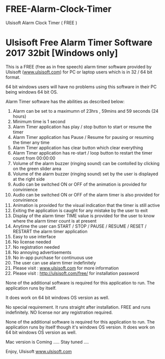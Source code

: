# FREE-Alarm-Clock-Timer
Ulsisoft Alarm Clock Timer ( FREE )

Ulsisoft Free Alarm Timer Software 2017 32bit [Windows only]
============================================================

This is a FREE (free as in free speech) alarm timer software provided by Ulsisoft (www.ulsisoft.com) 
for PC or laptop users which is in 32 / 64 bit format. 

64 bit windows users will have no problems using this software in their PC being windows 64 bit OS.

Alarm Timer software has the abilities as described below:

1. Alarm can be set to a maximumn of 23hrs , 59mins and 59 seconds (24 hours)
2. Minimum time is 1 second
3. Alarm Timer application has play / stop button to start or resume the timer
4. Alarm Timer application has Pause / Resume for pausing or resuming the timer any time
5. Alarm Timer application has clear button which clear everything
6. Alarm Timer application has re-start / loop button to restart the timer count from 00:00:00
7. Volume of the alarm buzzer (ringing sound) can be contolled by clicking on the green slider area
8. Volume of the alarm buzzer (ringing sound) set by the user is displayed at the right side
9. Audio can be switched ON or OFF of the animation is provided for convinience
10. Audio can be switched ON or OFF of the alarm timer is also provided for convinience
11. Animation is provided for the visual indication that the timer is still active
12. Exiting the application is caught for any mistake by the user to exit
13. Display of the alarm timer TIME value is provided for the user to know where the 
    alarm timer count is at present
14. Anytime the user can START / STOP / PAUSE / RESUME / RESET / RESTART the alarm timer application
15. Easy to use interface
16. No license needed
17. No registration needed
18. No annoying advertisements
19. No in-app purchase for continuous use
20. The user can use alarm timer indefinitely
21. Please visit : www.ulsisoft.com  for more information
22. Please visit : http://ulsisoft.com/free/  for installation password

None of the additional software is required for this application to run. 
The application runs by itself.

It does work on 64 bit windows OS version as well.

No special requirement. It runs straight after installation.
FREE and runs indefinitely. NO license nor any registration required.

None of the additional software is required for this application to run. 
The application runs by itself though it's windows OS version. 
It does work on 64 bit windows OS version as well.

Mac version is Coming ..... Stay tuned ....

Enjoy,
Ulsisoft
www.ulsisoft.com
    

